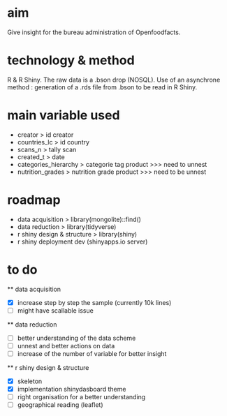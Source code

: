 # aim 

Give insight for the bureau administration of Openfoodfacts.

# technology & method

R & R Shiny.
The raw data is a .bson drop (NOSQL). Use of an asynchrone method : generation of a .rds file from .bson to be read in R Shiny. 

# main variable used

* creator > id creator
* countries_lc > id country
* scans_n > tally scan
* created_t > date 
* categories_hierarchy > categorie tag product >>> need to unnest
* nutrition_grades > nutrition grade product >>> need to be unnest

# roadmap 

* data acquisition > library(mongolite)::find()
* data reduction > library(tidyverse)
* r shiny design & structure > library(shiny)
* r shiny deployment dev (shinyapps.io server)

# to do

** data acquisition

- [x] increase step by step the sample (currently 10k lines)
- [ ] might have scallable issue

** data reduction

- [ ] better understanding of the data scheme
- [ ] unnest and better actions on data
- [ ] increase of the number of variable for better insight

** r shiny design & structure

- [x] skeleton
- [x] implementation shinydasboard theme
- [ ] right organisation for a better understanding 
- [ ] geographical reading (leaflet)
